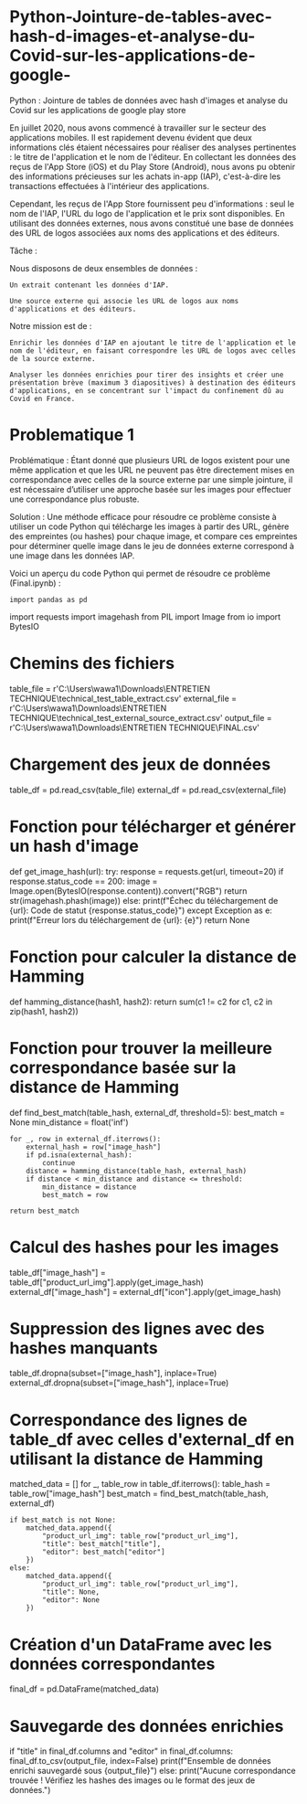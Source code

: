 # Python-Jointure-de-tables-avec-hash-d-images-et-analyse-du-Covid-sur-les-applications-de-google-
Python : Jointure de tables de données avec hash d'images et analyse du Covid sur les applications de google play store


En juillet 2020, nous avons commencé à travailler sur le secteur des applications mobiles. Il est rapidement devenu évident que deux informations clés étaient nécessaires pour réaliser des analyses pertinentes : le titre de l'application et le nom de l'éditeur. En collectant les données des reçus de l'App Store (iOS) et du Play Store (Android), nous avons pu obtenir des informations précieuses sur les achats in-app (IAP), c'est-à-dire les transactions effectuées à l'intérieur des applications.

Cependant, les reçus de l'App Store fournissent peu d'informations : seul le nom de l'IAP, l'URL du logo de l'application et le prix sont disponibles. En utilisant des données externes, nous avons constitué une base de données des URL de logos associées aux noms des applications et des éditeurs.

Tâche :

Nous disposons de deux ensembles de données :

    Un extrait contenant les données d'IAP.

    Une source externe qui associe les URL de logos aux noms d'applications et des éditeurs.

Notre mission est de :

    Enrichir les données d'IAP en ajoutant le titre de l'application et le nom de l'éditeur, en faisant correspondre les URL de logos avec celles de la source externe.

    Analyser les données enrichies pour tirer des insights et créer une présentation brève (maximum 3 diapositives) à destination des éditeurs d'applications, en se concentrant sur l'impact du confinement dû au Covid en France.



 # Problematique 1

Problématique :
Étant donné que plusieurs URL de logos existent pour une même application et que les URL ne peuvent pas être directement mises en correspondance avec celles de la source externe par une simple jointure, il est nécessaire d’utiliser une approche basée sur les images pour effectuer une correspondance plus robuste.

Solution :
Une méthode efficace pour résoudre ce problème consiste à utiliser un code Python qui télécharge les images à partir des URL, génère des empreintes (ou hashes) pour chaque image, et compare ces empreintes pour déterminer quelle image dans le jeu de données externe correspond à une image dans les données IAP.

Voici un aperçu du code Python qui permet de résoudre ce problème (Final.ipynb) :

    import pandas as pd
import requests
import imagehash
from PIL import Image
from io import BytesIO

# Chemins des fichiers
table_file = r'C:\Users\wawa1\Downloads\ENTRETIEN TECHNIQUE\technical_test_table_extract.csv'
external_file = r'C:\Users\wawa1\Downloads\ENTRETIEN TECHNIQUE\technical_test_external_source_extract.csv'
output_file = r'C:\Users\wawa1\Downloads\ENTRETIEN TECHNIQUE\FINAL.csv'

# Chargement des jeux de données
table_df = pd.read_csv(table_file)
external_df = pd.read_csv(external_file)

# Fonction pour télécharger et générer un hash d'image
def get_image_hash(url):
    try:
        response = requests.get(url, timeout=20)
        if response.status_code == 200:
            image = Image.open(BytesIO(response.content)).convert("RGB")
            return str(imagehash.phash(image))
        else:
            print(f"Échec du téléchargement de {url}: Code de statut {response.status_code}")
    except Exception as e:
        print(f"Erreur lors du téléchargement de {url}: {e}")
    return None

# Fonction pour calculer la distance de Hamming
def hamming_distance(hash1, hash2):
    return sum(c1 != c2 for c1, c2 in zip(hash1, hash2))

# Fonction pour trouver la meilleure correspondance basée sur la distance de Hamming
def find_best_match(table_hash, external_df, threshold=5):
    best_match = None
    min_distance = float('inf')
    
    for _, row in external_df.iterrows():
        external_hash = row["image_hash"]
        if pd.isna(external_hash):
            continue
        distance = hamming_distance(table_hash, external_hash)
        if distance < min_distance and distance <= threshold:
            min_distance = distance
            best_match = row
    
    return best_match

# Calcul des hashes pour les images
table_df["image_hash"] = table_df["product_url_img"].apply(get_image_hash)
external_df["image_hash"] = external_df["icon"].apply(get_image_hash)

# Suppression des lignes avec des hashes manquants
table_df.dropna(subset=["image_hash"], inplace=True)
external_df.dropna(subset=["image_hash"], inplace=True)

# Correspondance des lignes de table_df avec celles d'external_df en utilisant la distance de Hamming
matched_data = []
for _, table_row in table_df.iterrows():
    table_hash = table_row["image_hash"]
    best_match = find_best_match(table_hash, external_df)
    
    if best_match is not None:
        matched_data.append({
            "product_url_img": table_row["product_url_img"],
            "title": best_match["title"],
            "editor": best_match["editor"]
        })
    else:
        matched_data.append({
            "product_url_img": table_row["product_url_img"],
            "title": None,
            "editor": None
        })

# Création d'un DataFrame avec les données correspondantes
final_df = pd.DataFrame(matched_data)

# Sauvegarde des données enrichies
if "title" in final_df.columns and "editor" in final_df.columns:
    final_df.to_csv(output_file, index=False)
    print(f"Ensemble de données enrichi sauvegardé sous {output_file}")
else:
    print("Aucune correspondance trouvée ! Vérifiez les hashes des images ou le format des jeux de données.")
